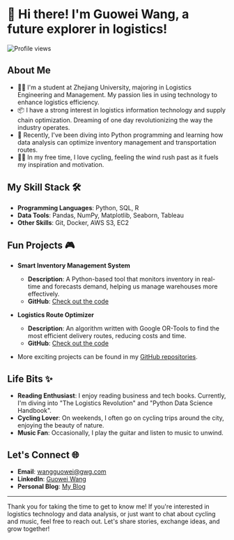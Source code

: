 # 🚀 Hi there! I'm Guowei Wang, a future explorer in logistics!

![Profile views](https://gpvc.arturio.dev/WangGuowei)

## About Me

- 👨‍💻 I'm a student at Zhejiang University, majoring in Logistics Engineering and Management. My passion lies in using technology to enhance logistics efficiency.
- 📦 I have a strong interest in logistics information technology and supply chain optimization. Dreaming of one day revolutionizing the way the industry operates.
- 🐍 Recently, I've been diving into Python programming and learning how data analysis can optimize inventory management and transportation routes.
- 🚴‍♂️ In my free time, I love cycling, feeling the wind rush past as it fuels my inspiration and motivation.

## My Skill Stack 🛠️

- **Programming Languages**: Python, SQL, R
- **Data Tools**: Pandas, NumPy, Matplotlib, Seaborn, Tableau
- **Other Skills**: Git, Docker, AWS S3, EC2

## Fun Projects 🎮

- **Smart Inventory Management System**
  - **Description**: A Python-based tool that monitors inventory in real-time and forecasts demand, helping us manage warehouses more effectively.
  - **GitHub**: [Check out the code](https://github.com/WangGuowei/InventoryManagement)

- **Logistics Route Optimizer**
  - **Description**: An algorithm written with Google OR-Tools to find the most efficient delivery routes, reducing costs and time.
  - **GitHub**: [Check out the code](https://github.com/WangGuowei/RouteOptimization)

- More exciting projects can be found in my [GitHub repositories](https://github.com/WangGuowei?tab=repositories).

## Life Bits ✨

- **Reading Enthusiast**: I enjoy reading business and tech books. Currently, I'm diving into "The Logistics Revolution" and "Python Data Science Handbook".
- **Cycling Lover**: On weekends, I often go on cycling trips around the city, enjoying the beauty of nature.
- **Music Fan**: Occasionally, I play the guitar and listen to music to unwind.

## Let's Connect 🌐

- **Email**: wangguowei@gwg.com
- **LinkedIn**: [Guowei Wang](https://www.linkedin.com/in/wangguowei-zju/)
- **Personal Blog**: [My Blog](https://wangguowei.dev)

---

Thank you for taking the time to get to know me! If you're interested in logistics technology and data analysis, or just want to chat about cycling and music, feel free to reach out. Let's share stories, exchange ideas, and grow together!
